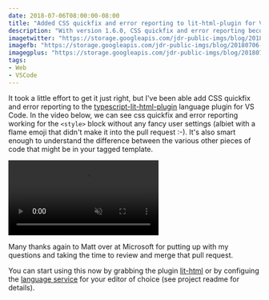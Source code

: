 ```yaml
---
date: 2018-07-06T08:00:00-08:00
title: "Added CSS quickfix and error reporting to lit-html-plugin for VS Code"
description: "With version 1.6.0, CSS quickfix and error reporting becomes part our of lit-html tagged template editing experience."
imagetwitter: "https://storage.googleapis.com/jdr-public-imgs/blog/20180706-vscode-cssquick-twitter-1024x535.jpg"
imagefb: "https://storage.googleapis.com/jdr-public-imgs/blog/20180706-vscode-cssquick-fb-1200x630.jpg"
imagegplus: "https://storage.googleapis.com/jdr-public-imgs/blog/20180706-vscode-cssquick-gplus-800x360.jpg"
tags:
- Web
- VSCode
---
```


It took a little effort to get it just right, but I've been able add CSS quickfix and error reporting to the [typescript-lit-html-plugin](https://github.com/Microsoft/typescript-lit-html-plugin) language plugin for VS Code. In the video below, we can see css quickfix and error reporting working for the `<style>` block without any fancy user settings (albiet with a flame emoji that didn't make it into the pull request :-). It's also smart enough to understand the difference between the various other pieces of code that might be in your tagged template.

<video autoplay loop muted playsinline>
  <source src="https://storage.googleapis.com/jdr-public-imgs/blog/sc-2018-07-06-css-quickfix-lit-html-vscode.webm" type="video/webm">
  <source src="https://storage.googleapis.com/jdr-public-imgs/blog/sc-2018-07-06-css-quickfix-lit-html-vscode.mp4" type="video/mp4">
</video>

Many thanks again to Matt over at Microsoft for putting up with my questions and taking the time to review and merge that pull request.

You can start using this now by grabbing the plugin [lit-html](https://marketplace.visualstudio.com/items?itemName=bierner.lit-html) or by configuing the [language service](https://github.com/Microsoft/typescript-lit-html-plugin) for your editor of choice (see project readme for details).